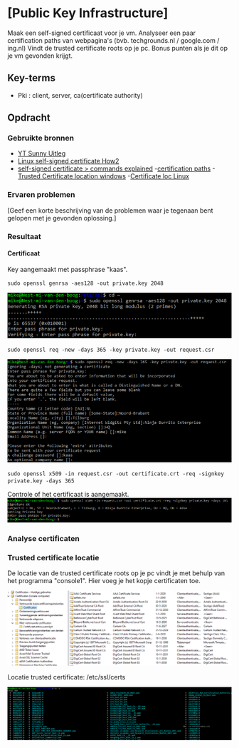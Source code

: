 # [Public Key Infrastructure]
Maak een self-signed certificaat voor je vm. 
Analyseer een paar certification paths van webpagina's (bvb. techgrounds.nl / google.com / ing.nl)
Vindt de trusted certificate roots op je pc. Bonus punten als je dit op je vm gevonden krijgt.

## Key-terms
- Pki : client, server, ca(certificate authority)

## Opdracht
### Gebruikte bronnen
- [YT Sunny Uitleg](https://www.youtube.com/watch?v=LPxeYtMDxl0)
- [Linux self-signed certificate How2](https://www.arubacloud.com/tutorial/how-to-create-a-self-signed-ssl-certificate-on-ubuntu-18-04.aspx)
- [self-signed certificate > commands explained](https://www.digitalocean.com/community/tutorials/how-to-create-a-self-signed-ssl-certificate-for-apache-in-ubuntu-22-04)
-[certification paths](https://www.coursera.org/articles/it-certification-roadmap-a-guide)
-[Trusted Certificate location windows](https://www.encryptionconsulting.com/digital-certificate-and-windows-certificate-stores/)
-[Certificate loc Linux](ubuntu.com/server/docs/security-certificates)

### Ervaren problemen
[Geef een korte beschrijving van de problemen waar je tegenaan bent gelopen met je gevonden oplossing.]

### Resultaat ###

#### Certificaat
Key aangemaakt met passphrase "kaas".  

    sudo openssl genrsa -aes128 -out private.key 2048

![createKey](../00_includes/0305_publickeyinfrastructure_createkey.PNG)


    sudo openssl req -new -days 365 -key private.key -out request.csr

![createCertificate](../00_includes/0305_publickeyinfrastructure_createcertificate.PNG)


    sudo openssl x509 -in request.csr -out certificate.crt -req -signkey private.key -days 365

Controle of het certificaat is aangemaakt.
![checkcertificate](../00_includes/0305_publickeyinfrastructure_checkcertificate.PNG)

### Analyse certificaten ###

### Trusted certificate locatie ###

De locatie van de trusted certificate roots op je pc vindt je met behulp van het programma "console1". Hier voeg je het kopje certificaten toe.

![trustedRoot](../00_includes/0305_publickeyinfrastructure_trustedroot.PNG)

Locatie trusted certificate: /etc/ssl/certs 

![TrustedCertVM](../00_includes/0305_publickeyinfrastructure_trustedrootvm.PNG)